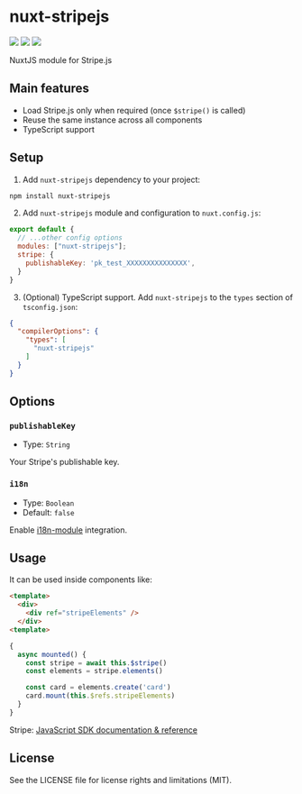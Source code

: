 # nuxt-stripejs

<a href="https://www.npmjs.com/package/nuxt-stripejs"><img src="https://img.shields.io/npm/v/nuxt-stripejs?style=flat-square"></a> <a href="https://www.npmjs.com/package/nuxt-stripejs"><img src="https://img.shields.io/npm/dt/nuxt-stripejs?style=flat-square"></a> <a href="#"><img src="https://img.shields.io/github/license/dogchef-be/nuxt-stripejs?style=flat-square"></a>

NuxtJS module for Stripe.js

## Main features

- Load Stripe.js only when required (once `$stripe()` is called)
- Reuse the same instance across all components
- TypeScript support

## Setup

1. Add `nuxt-stripejs` dependency to your project:

```bash
npm install nuxt-stripejs
```

2. Add `nuxt-stripejs` module and configuration to `nuxt.config.js`:

```js
export default {
  // ...other config options  
  modules: ["nuxt-stripejs"];
  stripe: {
    publishableKey: 'pk_test_XXXXXXXXXXXXXXX',
  }
}
```

3. (Optional) TypeScript support. Add `nuxt-stripejs` to the `types` section of `tsconfig.json`:
```json
{
  "compilerOptions": {
    "types": [
      "nuxt-stripejs"
    ]
  }
}
```

## Options

### `publishableKey`

- Type: `String`

Your Stripe's publishable key.

### `i18n`

- Type: `Boolean`
- Default: `false`

Enable [i18n-module](https://github.com/nuxt-community/i18n-module) integration.

## Usage

It can be used inside components like:

```html
<template>
  <div>
    <div ref="stripeElements" />
  </div>
<template>
```

```js
{
  async mounted() {
    const stripe = await this.$stripe()
    const elements = stripe.elements()

    const card = elements.create('card')
    card.mount(this.$refs.stripeElements)
  }
}
```

Stripe: [JavaScript SDK documentation & reference](https://stripe.com/docs/js)

## License

See the LICENSE file for license rights and limitations (MIT).
